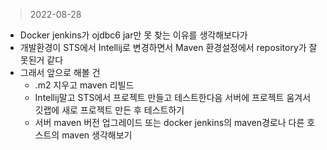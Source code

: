 > 2022-08-28

- Docker jenkins가 ojdbc6 jar만 못 찾는 이유를 생각해보다가
- 개발환경이 STS에서 Intellij로 변경하면서 Maven 환경설정에서 repository가 잘못된거 같다
- 그래서 앞으로 해볼 건
  - .m2 지우고 maven 리빌드
  - Intellij말고 STS에서 프로젝트 만들고 테스트한다음 서버에 프로젝트 움겨서 깃랩에 새로 프로젝트 만든 후 테스트하기
  - 서버 maven 버전 업그레이드 또는 docker jenkins의 maven경로나 다른 호스트의 maven 생각해보기
